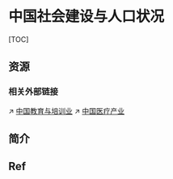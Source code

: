 # 中国社会建设与人口状况

[TOC]



## 资源
### 相关外部链接
↗ [中国教育与培训业](../中国当今发展概况/中国经济发展/📌%20第三产业/中国教育与培训业/中国教育与培训业.md)
↗ [中国医疗产业](../中国当今发展概况/中国经济发展/📌%20第三产业/中国大健康/中国医疗产业/中国医疗产业.md)



## 简介



## Ref
